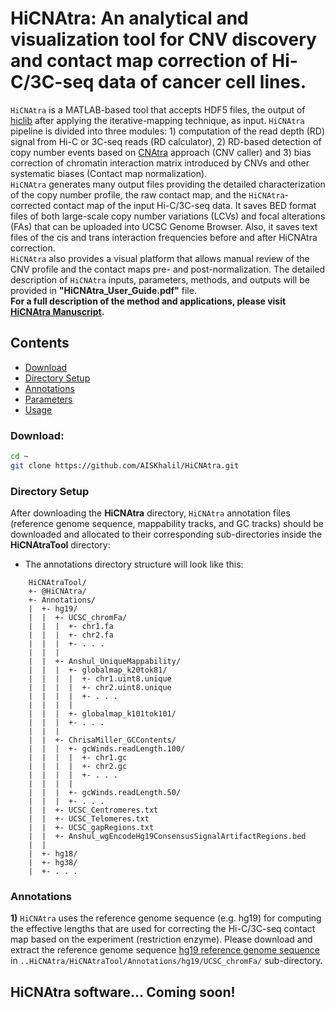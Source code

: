 # HiCNAtra: An analytical and visualization tool for CNV discovery and contact map correction of Hi-C/3C-seq data of cancer cell lines. 

`HiCNAtra` is a MATLAB-based tool that accepts HDF5 files, the output of [hiclib](https://mirnylab.bitbucket.io/hiclib/index.html?) after applying the iterative-mapping technique, as input. `HiCNAtra` pipeline is divided into three modules: 1) computation of the read depth (RD) signal from Hi-C or 3C-seq reads (RD calculator), 2) RD-based detection of copy number events based on [CNAtra](https://github.com/AISKhalil/CNAtra) approach (CNV caller) and 3) bias correction of chromatin interaction matrix introduced by CNVs and other systematic biases (Contact map normalization).  
`HiCNAtra` generates many output files providing the detailed characterization of the copy number profile, the raw contact map, and the `HiCNAtra`-corrected contact map of the input Hi-C/3C-seq data. It saves BED format files of both large-scale copy number variations (LCVs) and focal alterations (FAs) that can be uploaded into UCSC Genome Browser. Also, it saves text files of the cis and trans interaction frequencies before and after HiCNAtra correction.  
`HiCNAtra` also provides a visual platform that allows manual review of the CNV profile and the contact maps pre- and post-normalization. The detailed description of `HiCNAtra` inputs, parameters, methods, and outputs will be provided in **"HiCNAtra_User_Guide.pdf"** file.  
**For a full description of the method and applications, please visit [HiCNAtra Manuscript](https://www.biorxiv.org/content/10.1101/798710v1).**
  
## Contents
- [Download](#Download)
- [Directory Setup](#directory_setup)
- [Annotations](#annotations)
- [Parameters](#parameters)
- [Usage](#usage)

### <a name="Download"></a>Download:
```bash
cd ~
git clone https://github.com/AISKhalil/HiCNAtra.git
```

### <a name="directory_setup"></a>Directory Setup
After downloading the **HiCNAtra** directory, `HiCNAtra` annotation files (reference genome sequence, mappability tracks, and GC tracks) should be downloaded and allocated to their corresponding sub-directories inside the **HiCNAtraTool** directory:
- The annotations directory structure will look like this:

```
    HiCNAtraTool/
    +- @HiCNAtra/
    +- Annotations/
    |  +- hg19/
    |  |  +- UCSC_chromFa/
    |  |  |  +- chr1.fa
    |  |  |  +- chr2.fa
    |  |  |  +- . . .
    |  |  |
    |  |  +- Anshul_UniqueMappability/
    |  |  |  +- globalmap_k20tok81/
    |  |  |  |  +- chr1.uint8.unique
    |  |  |  |  +- chr2.uint8.unique    
    |  |  |  |  +- . . .
    |  |  |  |
    |  |  |  +- globalmap_k101tok101/    
    |  |  |  +- . . .    
    |  |  |
    |  |  +- ChrisaMiller_GCContents/
    |  |  |  +- gcWinds.readLength.100/
    |  |  |  |  +- chr1.gc
    |  |  |  |  +- chr2.gc
    |  |  |  |  +- . . .    
    |  |  |  |
    |  |  |  +- gcWinds.readLength.50/
    |  |  |  +- . . .    
    |  |  +- UCSC_Centromeres.txt
    |  |  +- UCSC_Telomeres.txt
    |  |  +- UCSC_gapRegions.txt
    |  |  +- Anshul_wgEncodeHg19ConsensusSignalArtifactRegions.bed
    |  |  
    |  +- hg18/
    |  +- hg38/
    |  +- . . .
```

### <a name="annotations"></a>Annotations
**1)** `HiCNAtra` uses the reference genome sequence (e.g. hg19) for computing the effective lengths that are used for correcting the Hi-C/3C-seq contact map based on the experiment (restriction enzyme).
Please download and extract the reference genome sequence [hg19 reference genome sequence](http://hgdownload.soe.ucsc.edu/goldenPath/hg19/bigZips/chromFa.tar.gz) in `..HiCNAtra/HiCNAtraTool/Annotations/hg19/UCSC_chromFa/` sub-directory. 




 
## HiCNAtra software... Coming soon!  
